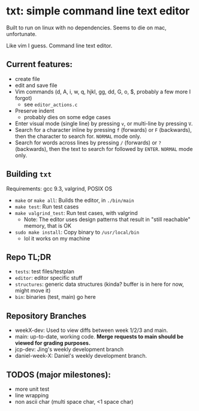 # txt: simple command line text editor

Built to run on linux with no dependencies. Seems to die on mac, unfortunate.

Like vim I guess. Command line text editor.

## Current features:
- create file
- edit and save file
- Vim commands (d, A, i, w, q, hjkl, gg, dd, G, o, $, probably a few more I forgot)
    - see `editor_actions.c`
- Preserve indent
    - probably dies on some edge cases
- Enter visual mode (single line) by pressing `v`, or multi-line by pressing `V`.
- Search for a character inline by pressing `f` (forwards) or `F` (backwards),
  then the character to search for. `NORMAL` mode only.
- Search for words across lines by pressing `/` (forwards) or `?` (backwards),
  then the text to search for followed by `ENTER`. `NORMAL` mode only.

## Building `txt`

Requirements: gcc 9.3, valgrind, POSIX OS

- `make` or `make all`: Builds the editor, in `./bin/main`
- `make test`: Run test cases
- `make valgrind_test`: Run test cases, with valgrind
    - Note: The editor uses design patterns that result in "still reachable" memory, that is OK
- `sudo make install`: Copy binary to `/usr/local/bin`
    - lol it works on my machine

## Repo TL;DR

- `tests`: test files/testplan
- `editor`: editor specific stuff
- `structures`: generic data structures (kinda? buffer is in here for now, might move it)
- `bin`: binaries (test, main) go here

## Repository Branches

- weekX-dev: Used to view diffs between week 1/2/3 and main.
- main: up-to-date, working code. **Merge requests to main should be viewed for grading purposes.**
- jcp-dev: Jing's weekly development branch
- daniel-week-X: Daniel's weekly development branch.

## TODOS (major milestones):
- more unit test
- line wrapping
- non ascii char (multi space char, <1 space char)
